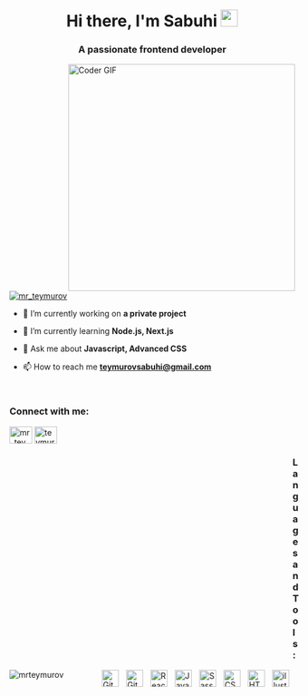 <h1 align="center">Hi there, I'm Sabuhi <img
    src='https://emojis.slackmojis.com/emojis/images/1531849430/4246/blob-sunglasses.gif?1531849430'
    width='30'
  /></h1> 
<h3 align="center">A passionate frontend developer</h3>
<img align="right" src="https://media.giphy.com/media/SWoSkN6DxTszqIKEqv/giphy.gif" alt="Coder GIF" width="400">
<br>
<p align="left"> <a href="https://twitter.com/mr_teymurov" target="blank"><img src="https://img.shields.io/twitter/follow/mr_teymurov?logo=twitter&style=for-the-badge" alt="mr_teymurov" /></a> </p>


- 🔭 I’m currently working on **a private project**

- 🌱 I’m currently learning **Node.js, Next.js**

- 💬 Ask me about **Javascript, Advanced CSS**

- 📫 How to reach me **teymurovsabuhi@gmail.com**

<br>
<h3 align="left">Connect with me:</h3>
<p align="left">
<a href="https://twitter.com/mr_teymurov" target="blank"><img align="center" src="https://raw.githubusercontent.com/rahuldkjain/github-profile-readme-generator/master/src/images/icons/Social/twitter.svg" alt="mr_teymurov" height="30" width="40" /></a>
<a href="https://instagram.com/teymurov740" target="blank"><img align="center" src="https://raw.githubusercontent.com/rahuldkjain/github-profile-readme-generator/master/src/images/icons/Social/instagram.svg" alt="teymurov740" height="30" width="40" /></a>
</p>

<h3 style="padding-left:500px;">Languages and Tools:</h3>
<img align="right" src="https://www.vectorlogo.zone/logos/adobe_illustrator/adobe_illustrator-icon.svg" alt="illustrator" width="30px" height="30px" style="padding-right:10px;"/>
<img align="right" alt="HTML5" width="30px" src="https://cdn.jsdelivr.net/gh/devicons/devicon/icons/html5/html5-original.svg" style="padding-right:10px;" />
<img align="right" alt="CSS3" width="30px" src="https://cdn.jsdelivr.net/gh/devicons/devicon/icons/css3/css3-original.svg" style="padding-right:10px;" />
<img align="right" alt="Sass" width="30px" src="https://cdn.jsdelivr.net/gh/devicons/devicon/icons/sass/sass-original.svg" style="padding-right:10px;" />
<img align="right" alt="JavaScript" width="30px" src="https://cdn.jsdelivr.net/gh/devicons/devicon/icons/javascript/javascript-original.svg" style="padding-right:10px;" />
<img align="right" alt="React" width="30px" src="https://cdn.jsdelivr.net/gh/devicons/devicon/icons/react/react-original.svg" style="padding-right:10px;" />
<img align="right" alt="Git" width="30px" src="https://cdn.jsdelivr.net/gh/devicons/devicon/icons/git/git-original.svg" style="padding-right:10px;" />
<img align="right" alt="GitHub" width="30px" src="https://user-images.githubusercontent.com/3369400/139448065-39a229ba-4b06-434b-bc67-616e2ed80c8f.png" style="padding-right:10px;" />




<p><img align="left" src="https://github-readme-stats.vercel.app/api/top-langs?username=mrteymurov&show_icons=true&locale=en&layout=compact" alt="mrteymurov" /></p>

<!-- 
<p><img align="left" src="https://github-readme-streak-stats.herokuapp.com/?user=mrteymurov&" alt="mrteymurov" /></p> -->



